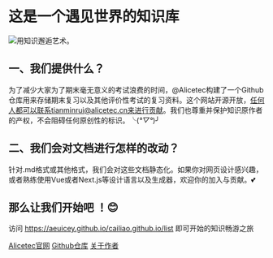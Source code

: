 # 这是一个遇见世界的知识库

![用知识邂逅艺术。](https://gcore.jsdelivr.net/gh/aeuicey/Picwent/pic/20250707152330167.png)

## 一、我们提供什么？

为了减少大家为了期末毫无意义的考试浪费的时间，@Alicetec构建了一个Github仓库用来存储期末复习以及其他评价性考试的复习资料。这个网站开源开放，任何人都可以联系tianminrui@alicetec.cn来进行贡献。我们也尊重并保护知识原作者的产权，不会阻碍任何原创性的标识。╰(*°▽°*)╯

## 二、我们会对文档进行怎样的改动？

针对.md格式或其他格式，我们会对这些文档静态化。如果你对网页设计感兴趣，或者熟练使用Vue或者Next.js等设计语言以及生成器，欢迎你的加入与贡献。💕

## 那么让我们开始吧 ！😊

访问  https://aeuicey.github.io/cailiao.github.io/list  即可开始的知识畅游之旅

 [Alicetec官网](https://www.alicetec.cn)  [Github仓库](https://github.com/aeuicey/cailiao.github.io)  [关于作者](/html/about.html)
